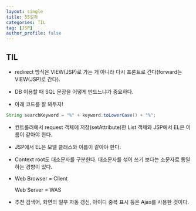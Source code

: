 ```yaml
---
layout: single
title: 55일차
categories: TIL
tag: [JSP]
author_profile: false
---
```


## TIL

* redirect 방식은 VIEW(JSP)로 가는 게 아니라 다시 프론트로 간다(forward는 VIEW(JSP)로 간다).

* DB 이용할 때 SQL 문장을 어떻게 만드느냐가 중요하다.

*  아래 코드를 잘 봐두자!

  ```java
  String searchKeyword = "%" + keyword.toLowerCase() + "%";
  ```

* 컨트롤러에서 request 객체에 저장(setAttribute)한 List 객체와 JSP에서 EL은 이름이 같아야 한다.

* JSP에서 EL은 모델 클래스와 이름이 같아야 한다.

* Context root도 대소문자를 구분한다. 대소문자를 섞어 쓰기 보다는 소문자로 통일하는 경향이 있다.

* Web Browser = Client

  Web Server = WAS

* 추천 검색어, 화면의 일부 자동 갱신, 아이디 중복 표시 등은 Ajax를 사용한 것이다.